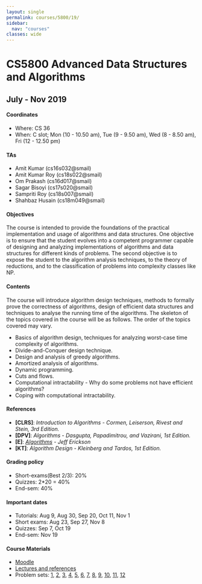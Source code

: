 ```yaml
---
layout: single
permalink: courses/5800/19/
sidebar:
  nav: "courses"
classes: wide
---
```


# CS5800 Advanced Data Structures and Algorithms
## July - Nov 2019

#### Coordinates
- Where: CS 36
- When: C slot; Mon (10 - 10.50 am), Tue (9 - 9.50 am), Wed (8 - 8.50 am), Fri (12 - 12.50 pm)

#### TAs
- Amit Kumar (cs16s032@smail)
- Amit Kumar Roy (cs18s022@smail)
- Om Prakash (cs16d017@smail)
- Sagar Bisoyi (cs17s020@smail)
- Sampriti Roy (cs18s007@smail)
- Shahbaz Husain (cs18m049@smail)

#### Objectives
The course is intended to provide the foundations of the practical implementation and usage of algorithms and data structures. One objective is to ensure that the student evolves into a competent programmer capable of designing and analyzing implementations of algorithms and data structures for different kinds of problems. The second objective is to expose the student to the algorithm analysis techniques, to the theory of reductions, and to the classification of problems into complexity classes like NP.

#### Contents
The course will introduce algorithm design techniques, methods to formally prove the correctness of algorithms, design of efficient data structures and techniques to analyse the running time of the algorithms. The skeleton of the topics covered in the course will be as follows. The order of the topics covered may vary.

- Basics of algorithm design, techniques for analyzing worst-case time complexity of algorithms.
- Divide-and-Conquer design technique.
- Design and analysis of greedy algorithms.
- Amortized analysis of algorithms.
- Dynamic programming.
- Cuts and flows.
- Computational intractability - Why do some problems not have efficient algorithms?
- Coping with computational intractability.

#### References
 - **[CLRS]**: *Introduction to Algorithms* - *Cormen, Leiserson, Rivest and Stein, 3rd Edition.*
 - **[DPV]**: *Algorithms* - *Dasgupta, Papadimitrou, and Vazirani, 1st Edition.*
 - **[E]**: *[Algorithms](http://jeffe.cs.illinois.edu/teaching/algorithms/book/Algorithms-JeffE.pdf)* - *Jeff Erickson*
 - **[KT]**: *Algorithm Design* - *Kleinberg and Tardos, 1st Edition.*

#### Grading policy
 - Short-exams(Best 2/3): 20%
 - Quizzes: 2*20 = 40%
 - End-sem: 40%

#### Important dates
 - Tutorials: Aug 9, Aug 30, Sep 20, Oct 11, Nov 1
 - Short exams: Aug 23, Sep 27, Nov 8
 - Quizzes: Sep 7, Oct 19
 - End-sem: Nov 19

#### Course Materials
 - [Moodle](https://courses.iitm.ac.in/course/view.php?id=4892)
 - [Lectures and references]()
 - Problem sets: [1](https://drive.google.com/file/d/1jnNLRbWhcVQLHH8WTWz6huF339iJrywt/view?usp=sharing),
 [2](https://drive.google.com/open?id=1jwbrDjRg90UWCf3-IqeC4dKoYLoCOe7v),
 [3](https://drive.google.com/open?id=1h9nAEe4qMeBN8lhMg6ZAziipkQyR_yGZ),
 [4](https://drive.google.com/open?id=1IReTK4NkhaQbRYUJYFCHp6z_n020fesc),
 [5](https://drive.google.com/open?id=1rTMjUkGwDvQDqllwlyMz3uc0uvlfYOMK),
 [6](https://drive.google.com/open?id=1_DBp2zEN7bF9BJ-n7rCxkUUoZK0rKSwP),
 [7](https://drive.google.com/open?id=1F6ntSeyi01u78uHzjxwikDLmIEi9paaa),
 [8](https://drive.google.com/open?id=1jNEU5tzBgloJYLnks91QGRHFxfbkebTe),
 [9](https://drive.google.com/open?id=1EaKjYxLShwFRVravp0XvCLTVNJ-iVB6_),
 [10](https://drive.google.com/open?id=1gxez0IzxmFXerp8IRsFaeS_hsQGK8D1R),
 [11](https://drive.google.com/open?id=1LUFdLPdAgCosWBDBkrlOZpyyv8Zuu4iQ),
 [12](https://drive.google.com/open?id=1j0aXg3_GY5teCM4LkInmgJ27GjtFL25f)
